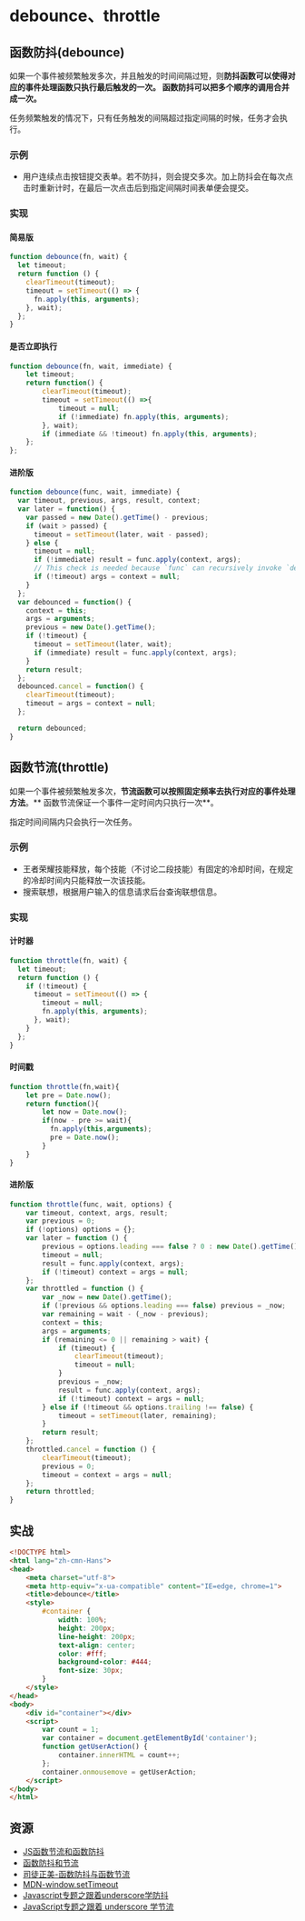 # debounce、throttle

## 函数防抖(debounce)
如果一个事件被频繁触发多次，并且触发的时间间隔过短，则**防抖函数可以使得对应的事件处理函数只执行最后触发的一次。 函数防抖可以把多个顺序的调用合并成一次。**

任务频繁触发的情况下，只有任务触发的间隔超过指定间隔的时候，任务才会执行。

### 示例

- 用户连续点击按钮提交表单。若不防抖，则会提交多次。加上防抖会在每次点击时重新计时，在最后一次点击后到指定间隔时间表单便会提交。

### 实现

#### 简易版
```typescript
function debounce(fn, wait) {
  let timeout;
  return function () {
    clearTimeout(timeout);
    timeout = setTimeout(() => {
      fn.apply(this, arguments);
    }, wait);
  };
}
```

#### 是否立即执行
```javascript
function debounce(fn, wait, immediate) {
    let timeout;
    return function() {
        clearTimeout(timeout);
        timeout = setTimeout(() =>{
            timeout = null;
            if (!immediate) fn.apply(this, arguments);
        }, wait);
        if (immediate && !timeout) fn.apply(this, arguments);
    };
};
```

#### 进阶版
```typescript
function debounce(func, wait, immediate) {
  var timeout, previous, args, result, context;
  var later = function() {
    var passed = new Date().getTime() - previous;
    if (wait > passed) {
      timeout = setTimeout(later, wait - passed);
    } else {
      timeout = null;
      if (!immediate) result = func.apply(context, args);
      // This check is needed because `func` can recursively invoke `debounced`.
      if (!timeout) args = context = null;
    }
  };
  var debounced = function() {
    context = this;
    args = arguments;
    previous = new Date().getTime();
    if (!timeout) {
      timeout = setTimeout(later, wait);
      if (immediate) result = func.apply(context, args);
    }
    return result;
  };
  debounced.cancel = function() {
    clearTimeout(timeout);
    timeout = args = context = null;
  };

  return debounced;
}
```

## 函数节流(throttle)
如果一个事件被频繁触发多次，**节流函数可以按照固定频率去执行对应的事件处理方法**。** 函数节流保证一个事件一定时间内只执行一次**。

指定时间间隔内只会执行一次任务。

### 示例

- 王者荣耀技能释放，每个技能（不讨论二段技能）有固定的冷却时间，在规定的冷却时间内只能释放一次该技能。
- 搜索联想，根据用户输入的信息请求后台查询联想信息。

### 实现

#### 计时器
```typescript
function throttle(fn, wait) {
  let timeout;
  return function () {
    if (!timeout) {
      timeout = setTimeout(() => {
        timeout = null;
        fn.apply(this, arguments);
      }, wait);
    }
  };
}
```

#### 时间戳
```typescript
function throttle(fn,wait){
    let pre = Date.now();
    return function(){
        let now = Date.now();
        if(now - pre >= wait){
          fn.apply(this,arguments);
          pre = Date.now();
        }
    }
}
```

#### 进阶版
```javascript
function throttle(func, wait, options) {
    var timeout, context, args, result;
    var previous = 0;
    if (!options) options = {};
    var later = function () {
        previous = options.leading === false ? 0 : new Date().getTime();
        timeout = null;
        result = func.apply(context, args);
        if (!timeout) context = args = null;
    };
    var throttled = function () {
        var _now = new Date().getTime();
        if (!previous && options.leading === false) previous = _now;
        var remaining = wait - (_now - previous);
        context = this;
        args = arguments;
        if (remaining <= 0 || remaining > wait) {
            if (timeout) {
                clearTimeout(timeout);
                timeout = null;
            }
            previous = _now;
            result = func.apply(context, args);
            if (!timeout) context = args = null;
        } else if (!timeout && options.trailing !== false) {
            timeout = setTimeout(later, remaining);
        }
        return result;
    };
    throttled.cancel = function () {
        clearTimeout(timeout);
        previous = 0;
        timeout = context = args = null;
    };
    return throttled;
}
```

## 实战
```html
<!DOCTYPE html>
<html lang="zh-cmn-Hans">
<head>
    <meta charset="utf-8">
    <meta http-equiv="x-ua-compatible" content="IE=edge, chrome=1">
    <title>debounce</title>
    <style>
        #container {
            width: 100%;
            height: 200px;
            line-height: 200px;
            text-align: center;
            color: #fff;
            background-color: #444;
            font-size: 30px;
        }
    </style>
</head>
<body>
    <div id="container"></div>
    <script>
        var count = 1;
        var container = document.getElementById('container');
        function getUserAction() {
            container.innerHTML = count++;
        };
        container.onmousemove = getUserAction;
    </script>
</body>
</html>
```

## 资源

- [JS函数节流和函数防抖](https://juejin.cn/post/6844903728328212488)
- [函数防抖和节流](https://juejin.cn/post/6844903651278848014)
- [司徒正美-函数防抖与函数节流](https://zhuanlan.zhihu.com/p/38313717)
- [MDN-window.setTimeout](https://developer.mozilla.org/zh-CN/docs/Web/API/Window/setTimeout)
- [Javascript专题之跟着underscore学防抖](https://juejin.cn/post/6844903480239325191)
- [JavaScript专题之跟着 underscore 学节流](https://juejin.cn/post/6844903481761857543)







